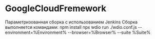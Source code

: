 # GoogleCloudFremework
Параметризованная сборка с использованием Jenkins
Сборка выполняется командами:
npm install
npx wdio run ./wdio.conf.js --environment=%Environment% --browser=%Browser% --suite %Suite%

